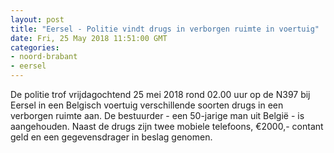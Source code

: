 ```yaml
---
layout: post
title: "Eersel - Politie vindt drugs in verborgen ruimte in voertuig"
date: Fri, 25 May 2018 11:51:00 GMT
categories: 
- noord-brabant 
- eersel 
---
```


De politie trof vrijdagochtend 25 mei 2018 rond 02.00 uur op de N397 bij Eersel in een Belgisch voertuig verschillende soorten drugs in een verborgen ruimte aan. De bestuurder - een 50-jarige man uit België - is aangehouden. Naast de drugs zijn twee mobiele telefoons, €2000,- contant geld en een gegevensdrager in beslag genomen.
